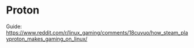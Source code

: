 # Proton
Guide: https://www.reddit.com/r/linux_gaming/comments/18cuvuo/how_steam_playproton_makes_gaming_on_linux/
